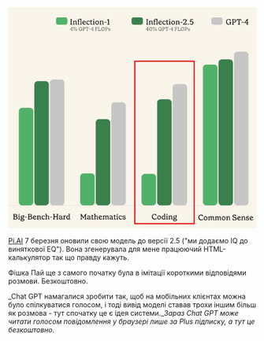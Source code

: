 <!--
date: 2024-03-09T01:13:00
photo: ![Photo](2024-03-09-01-13-00.jpg)


-->

![Photo](2024-03-09-01-13-00.jpg)

 [Pi.AI](https://pi.ai/) 7 березня оновили свою модель до версії 2.5 ("ми додаємо IQ до виняткової ЕQ"). Вона згенерувала для мене працюючий HTML-калькулятор так що правду кажуть.

Фішка Пай ще з самого початку була в імітації короткими відповідями розмови. Безкоштовно.

_Chat GPT намагалися зробити так, щоб на мобільних клієнтах можна було спілкуватися голосом, і тоді вивід моделі ставав трохи іншим більш як розмова - тут спочатку це є ідея системи.__Зараз Chat GPT може читати голосом повідомлення у браузері лише за Plus підписку, а тут це безкоштовно._